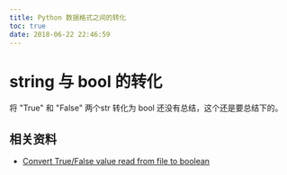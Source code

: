 ```yaml
---
title: Python 数据格式之间的转化
toc: true
date: 2018-06-22 22:46:59
---
```





# string 与 bool 的转化
将 "True" 和 "False" 两个str 转化为 bool
还没有总结，这个还是要总结下的。





## 相关资料

- [Convert True/False value read from file to boolean](https://stackoverflow.com/questions/21732123/convert-true-false-value-read-from-file-to-boolean)
